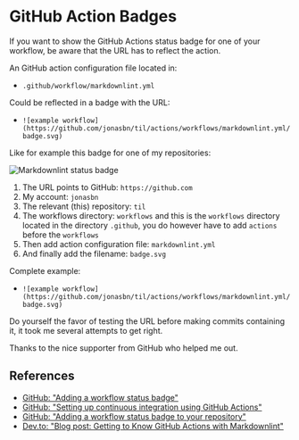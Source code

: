 # GitHub Action Badges

If you want to show the GitHub Actions status badge for one of your workflow, be aware that the URL has to reflect the action.

An GitHub action configuration file located in:

- `.github/workflow/markdownlint.yml`

Could be reflected in a badge with the URL:

- `![example workflow](https://github.com/jonasbn/til/actions/workflows/markdownlint.yml/badge.svg)`

Like for example this badge for one of my repositories:

![Markdownlint status badge](https://github.com/jonasbn/til/actions/workflows/markdownlint.yml/badge.svg)

1. The URL points to GitHub: `https://github.com`
2. My account: `jonasbn`
3. The relevant (this) repository: `til`
4. The workflows directory: `workflows` and this is the `workflows` directory located in the directory `.github`, you do however have to add `actions` before the `workflows`
5. Then add action configuration file: `markdownlint.yml`
6. And finally add the filename: `badge.svg`

Complete example:

- `![example workflow](https://github.com/jonasbn/til/actions/workflows/markdownlint.yml/badge.svg)`

Do yourself the favor of testing the URL before making commits containing it, it took me several attempts to get right.

Thanks to the nice supporter from GitHub who helped me out.

## References

- [GitHub: "Adding a workflow status badge"](https://docs.github.com/en/actions/monitoring-and-troubleshooting-workflows/adding-a-workflow-status-badge)
- [GitHub: "Setting up continuous integration using GitHub Actions"][github_actions]
- [GitHub: "Adding a workflow status badge to your repository"][github_badges]
- [Dev.to: "Blog post: Getting to Know GitHub Actions with Markdownlint"](https://dev.to/jonasbn/blog-post-getting-to-know-github-actions-3m61)

[github_actions]: https://help.github.com/en/github/automating-your-workflow-with-github-actions/setting-up-continuous-integration-using-github-actions
[github_badges]: https://help.github.com/en/github/automating-your-workflow-with-github-actions/configuring-a-workflow#adding-a-workflow-status-badge-to-your-repository
